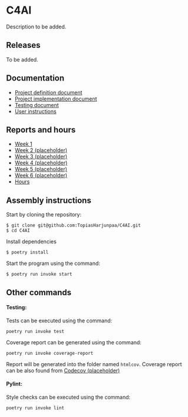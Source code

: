 # C4AI

Description to be added.

## Releases

To be added.

## Documentation

- [Project definition document](https://github.com/TopiasHarjunpaa/C4AI/blob/main/documentation/definitions.md)
- [Project implementation document](https://github.com/TopiasHarjunpaa/C4AI/blob/main/documentation/implementation.md)
- [Testing document](https://github.com/TopiasHarjunpaa/C4AI/blob/main/documentation/testing.md)
- [User instructions](https://github.com/TopiasHarjunpaa/C4AI/blob/main/documentation/instructions.md)

## Reports and hours

- [Week 1](https://github.com/TopiasHarjunpaa/C4AI/blob/main/documentation/weekly_report_1.md)
- [Week 2 (placeholder)](https://github.com/TopiasHarjunpaa/C4AI/blob/main/documentation/weekly_report_2.md)
- [Week 3 (placeholder)](https://github.com/TopiasHarjunpaa/C4AI/blob/main/documentation/weekly_report_3.md)
- [Week 4 (placeholder)](https://github.com/TopiasHarjunpaa/C4AI/blob/main/documentation/weekly_report_4.md)
- [Week 5 (placeholder)](https://github.com/TopiasHarjunpaa/C4AI/blob/main/documentation/weekly_report_5.md)
- [Week 6 (placeholder)](https://github.com/TopiasHarjunpaa/C4AI/blob/main/documentation/weekly_report_6.md)
- [Hours](https://github.com/TopiasHarjunpaa/C4AI/blob/main/documentation/hours.md)

## Assembly instructions

Start by cloning the repository:

```
$ git clone git@github.com:TopiasHarjunpaa/C4AI.git
$ cd C4AI
```

Install dependencies

```
$ poetry install
```

Start the program using the command:

```
$ poetry run invoke start
```

## Other commands

#### Testing:

Tests can be executed using the command:

```
poetry run invoke test
```

Coverage report can be generated using the command:

```
poetry run invoke coverage-report
```

Report will be generated into the folder named `htmlcov`. Coverage report can be also found from [Codecov (placeholder)]()


#### Pylint:

Style checks can be executed using the command:

```
poetry run invoke lint
```